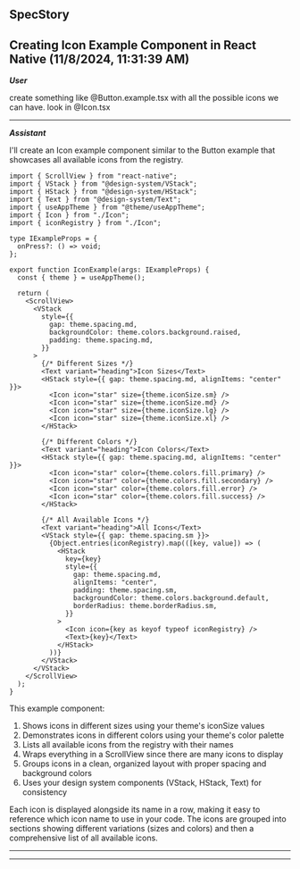 ## SpecStory

## Creating Icon Example Component in React Native (11/8/2024, 11:31:39 AM)

_**User**_

create something like @Button.example.tsx with all the possible icons we can have. look in @Icon.tsx 

---

_**Assistant**_

I'll create an Icon example component similar to the Button example that showcases all available icons from the registry.

```typescript:design-system/Icon/Icon.example.tsx
import { ScrollView } from "react-native";
import { VStack } from "@design-system/VStack";
import { HStack } from "@design-system/HStack";
import { Text } from "@design-system/Text";
import { useAppTheme } from "@theme/useAppTheme";
import { Icon } from "./Icon";
import { iconRegistry } from "./Icon";

type IExampleProps = {
  onPress?: () => void;
};

export function IconExample(args: IExampleProps) {
  const { theme } = useAppTheme();

  return (
    <ScrollView>
      <VStack
        style={{
          gap: theme.spacing.md,
          backgroundColor: theme.colors.background.raised,
          padding: theme.spacing.md,
        }}
      >
        {/* Different Sizes */}
        <Text variant="heading">Icon Sizes</Text>
        <HStack style={{ gap: theme.spacing.md, alignItems: "center" }}>
          <Icon icon="star" size={theme.iconSize.sm} />
          <Icon icon="star" size={theme.iconSize.md} />
          <Icon icon="star" size={theme.iconSize.lg} />
          <Icon icon="star" size={theme.iconSize.xl} />
        </HStack>

        {/* Different Colors */}
        <Text variant="heading">Icon Colors</Text>
        <HStack style={{ gap: theme.spacing.md, alignItems: "center" }}>
          <Icon icon="star" color={theme.colors.fill.primary} />
          <Icon icon="star" color={theme.colors.fill.secondary} />
          <Icon icon="star" color={theme.colors.fill.error} />
          <Icon icon="star" color={theme.colors.fill.success} />
        </HStack>

        {/* All Available Icons */}
        <Text variant="heading">All Icons</Text>
        <VStack style={{ gap: theme.spacing.sm }}>
          {Object.entries(iconRegistry).map(([key, value]) => (
            <HStack
              key={key}
              style={{
                gap: theme.spacing.md,
                alignItems: "center",
                padding: theme.spacing.sm,
                backgroundColor: theme.colors.background.default,
                borderRadius: theme.borderRadius.sm,
              }}
            >
              <Icon icon={key as keyof typeof iconRegistry} />
              <Text>{key}</Text>
            </HStack>
          ))}
        </VStack>
      </VStack>
    </ScrollView>
  );
}
```

This example component:
1. Shows icons in different sizes using your theme's iconSize values
2. Demonstrates icons in different colors using your theme's color palette
3. Lists all available icons from the registry with their names
4. Wraps everything in a ScrollView since there are many icons to display
5. Groups icons in a clean, organized layout with proper spacing and background colors
6. Uses your design system components (VStack, HStack, Text) for consistency

Each icon is displayed alongside its name in a row, making it easy to reference which icon name to use in your code. The icons are grouped into sections showing different variations (sizes and colors) and then a comprehensive list of all available icons.

---



---


